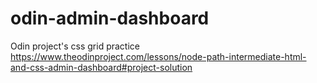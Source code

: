 # odin-admin-dashboard

Odin project's css grid practice
https://www.theodinproject.com/lessons/node-path-intermediate-html-and-css-admin-dashboard#project-solution

